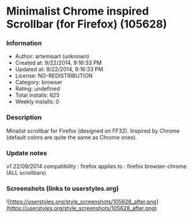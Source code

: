 # Minimalist Chrome inspired Scrollbar (for Firefox) (105628)

### Information
- Author: artemisart (unknown)
- Created at: 9/22/2014, 9:16:33 PM
- Updated at: 9/22/2014, 9:16:33 PM
- License: NO-REDISTRIBUTION
- Category: browser
- Rating: undefined
- Total installs: 625
- Weekly installs: 0


### Description
Minalist scrollbar for Firefox (designed on FF32).
Inspired by Chrome (default colors are quite the same as Chrome ones).

### Update notes
v1 22/09/2014
compatibility : firefox
applies to : firefox browser-chrome (ALL scrollbars)

### Screenshots (links to userstyles.org)
![https://userstyles.org/style_screenshots/105628_after.png](https://userstyles.org/style_screenshots/105628_after.png)


